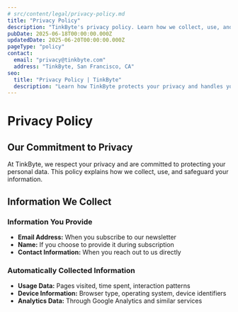 ```yaml
---
# src/content/legal/privacy-policy.md
title: "Privacy Policy"
description: "TinkByte's privacy policy. Learn how we collect, use, and protect your personal information."
pubDate: 2025-06-18T00:00:00.000Z
updatedDate: 2025-06-20T00:00:00.000Z
pageType: "policy"
contact:
  email: "privacy@tinkbyte.com"
  address: "TinkByte, San Francisco, CA"
seo:
  title: "Privacy Policy | TinkByte"
  description: "Learn how TinkByte protects your privacy and handles your data."
---
```


# Privacy Policy

## Our Commitment to Privacy

At TinkByte, we respect your privacy and are committed to protecting your personal data. This policy explains how we collect, use, and safeguard your information.

## Information We Collect

### Information You Provide
- **Email Address:** When you subscribe to our newsletter
- **Name:** If you choose to provide it during subscription
- **Contact Information:** When you reach out to us directly

### Automatically Collected Information
- **Usage Data:** Pages visited, time spent, interaction patterns
- **Device Information:** Browser type, operating system, device identifiers
- **Analytics Data:** Through Google Analytics and similar services

<!-- Continue with your content... -->